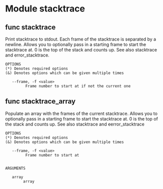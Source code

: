 # Module stacktrace


## func stacktrace

Print stacktrace to stdout. Each frame of the stacktrace is separated by a newline. Allows you to optionally pass in a
starting frame to start the stacktrace at. 0 is the top of the stack and counts up. See also stacktrace and
error_stacktrace.

```Groff
OPTIONS
(*) Denotes required options
(&) Denotes options which can be given multiple times

   --frame, -f <value>
         Frame number to start at if not the current one

```

## func stacktrace_array

Populate an array with the frames of the current stacktrace. Allows you to optionally pass in a starting frame to start
the stacktrace at. 0 is the top of the stack and counts up. See also stacktrace and eerror_stacktrace

```Groff
OPTIONS
(*) Denotes required options
(&) Denotes options which can be given multiple times

   --frame, -f <value>
         Frame number to start at


ARGUMENTS

   array
        array

```
